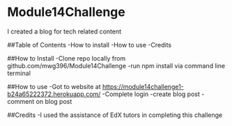 # Module14Challenge

I created a blog for tech related content

##Table of Contents
-How to install
-How to use
-Credits

##How to Install
-Clone repo locally from github.com/mwg396/Module14Challenge
-run npm install via command line terminal

##How to use
-Got to website at https://module14challenge1-b24a65222372.herokuapp.com/
-Complete login
-create blog post
-comment on blog post

##Credits
-I used the assistance of EdX tutors in completing this challenge
